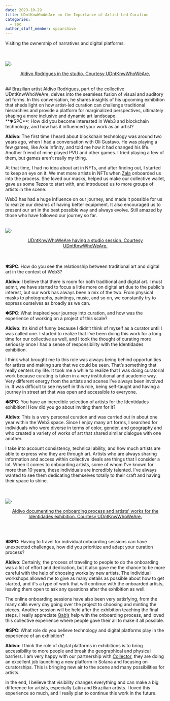 ```yaml
---
date: 2023-10-29
title: UDntKnwWhoWeAre on the Importance of Artist-Led Curation
categories:
  - spc
author_staff_member: spcarchive
---
```

Visiting the ownership of narratives and digital platforms.

<br><br>
![-](https://i.postimg.cc/vm4B1KPx/F30-HHd8-Xc-AAr-KVG.jpg) <br><center><a href="https://twitter.com/UDntKnwWhoWeAre/status/1710407761450729499">Aldivo Rodrigues in the studio. Courtesy UDntKnwWhoWeAre.</a></center>

<br>
## Brazilian artist Aldivo Rodrigues, part of the collective UDntKnwWhoWeAre, delves into the seamless fusion of visual and auditory art forms. In this conversation, he shares insights of his upcoming exhibition that sheds light on how artist-led curation can challenge traditional hierarchies and provide a platform for marginalized perspectives, ultimately shaping a more inclusive and dynamic art landscape.


<br>
**✱SPC**: How did you become interested in Web3 and blockchain technology, and how has it influenced your work as an artist?

**Aldivo**: The first time I heard about blockchain technology was around two years ago, when I had a conversation with Oli Gustavo. He was playing a few games, like Axie Infinity, and told me how it had changed his life. Another friend of mine played PVU and other games. I tried playing a few of them, but games aren't really my thing.

At that time, I had no idea about art in NFTs, and after finding out, I started to keep an eye on it. We met more artists in NFTs when [Zala](https://twitter.com/zala_faz_zalas) onboarded us into the process. She loved our masks, helped us make our collective wallet, gave us some Tezos to start with, and introduced us to more groups of artists in the scene. 

Web3 has had a huge influence on our journey, and made it possible for us to realize our dreams of having better equipment. It also encouraged us to present our art in the best possible way and always evolve. Still amazed by those who have followed our journey so far.

<br>![-](https://i.postimg.cc/fy6DVL0F/F7y-Wy-Rt-WEAAEM7-N.jpg) <br><center><a href="https://twitter.com/UDntKnwWhoWeAre/status/1710407761450729499">UDntKnwWhoWeAre having a studio session. Courtesy UDntKnwWhoWeAre.</a></center>



<br><br>**✱SPC**: How do you see the relationship between traditional art and digital art in the context of Web3?

**Aldivo**: I believe that there is room for both traditional and digital art. I must admit, we have started to focus a little more on digital art due to the public's interest, but our work has always been a mix of the two. From physical masks to photographs, paintings, music, and so on, we constantly try to express ourselves as broadly as we can.

**✱SPC**: What inspired your journey into curation, and how was the experience of working on a project of this scale? 

**Aldivo**: It’s kind of funny because I didn’t think of myself as a curator until I was called one. I started to realize that I've been doing this work for a long time for our collective as well, and I took the thought of curating more seriously once I had a sense of responsibility with the Identidades exhibition.

I think what brought me to this role was always being behind opportunities for artists and making sure that we could be seen. That’s something that really centers my life. It took me a while to realize that I was doing curatorial work because curating is taken in a very institutional and academic way. Very different energy from the artists and scenes I’ve always been involved in. It was difficult to see myself in this role, being self-taught and having a journey in street art that was open and accessible to everyone.

**✱SPC**: You have an incredible selection of artists for the Identidades exhibition! How did you go about inviting them for it?

**Aldivo**: This is a very personal curation and was carried out in about one year within the Web3 space. Since I enjoy many art forms, I searched for individuals who were diverse in terms of color, gender, and geography and who created a variety of works of art that shared similar dialogue with one another.

I take into account consistency, technical ability, and how much artists are able to express who they are through art. Artists who are always sharing information and access within collective ideals are things that I consider a lot. When it comes to onboarding artists, some of whom I've known for more than 10 years, these individuals are incredibly talented. I've always wanted to see them dedicating themselves totally to their craft and having their space to shine.


<br><br>![-](https://i.postimg.cc/xCV1xVVr/F8-K2-I3-X0-AAh-QIm-copy.png) <br><center><a href="https://twitter.com/UDntKnwWhoWeAre/status/1714816667287511495">Aldivo documenting the onboarding process and artists' works for the Identidades exhibition. Courtesy UDntKnwWhoWeAre.</a></center>


<br><br>

**✱SPC**: Having to travel for individual onboarding sessions can have unexpected challenges, how did you prioritize and adapt your curation process?

**Aldivo**: Certainly, the process of traveling to people to do the onboarding was a lot of effort and dedication, but it also gave me the chance to be more careful with the help of choosing works by new artists. The individual workshops allowed me to give as many details as possible about how to get started, and it's a type of work that will continue with the onboarded artists, leaving them open to ask any questions after the exhibition as well.

The online onboarding sessions have also been very satisfying, from the many calls every day going over the project to choosing and minting the pieces. Another session will be held after the exhibition teaching the final steps. I really appreciate [Qab’s](https://twitter.com/qabqabqab) help with the onboarding process, and loved this collective experience where people gave their all to make it all possible.

**✱SPC**: What role do you believe technology and digital platforms play in the experience of an exhibition?

**Aldivo**: I think the role of digital platforms in exhibitions is to bring accessibility to more people and break the geographical and physical barriers. I am very happy with our partnership with [Collector](https://collector.sh), they are doing an excellent job launching a new platform in Solana and focusing on curatorships. This is bringing new air to the scene and many possibilities for artists.

In the end, I believe that visibility changes everything and can make a big difference for artists, especially Latin and Brazilian artists. I loved this experience so much, and I really plan to continue this work in the future.


<br>